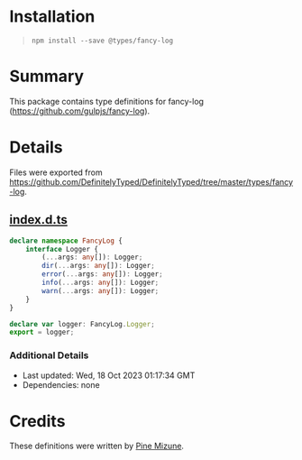 # Installation
> `npm install --save @types/fancy-log`

# Summary
This package contains type definitions for fancy-log (https://github.com/gulpjs/fancy-log).

# Details
Files were exported from https://github.com/DefinitelyTyped/DefinitelyTyped/tree/master/types/fancy-log.
## [index.d.ts](https://github.com/DefinitelyTyped/DefinitelyTyped/tree/master/types/fancy-log/index.d.ts)
````ts
declare namespace FancyLog {
    interface Logger {
        (...args: any[]): Logger;
        dir(...args: any[]): Logger;
        error(...args: any[]): Logger;
        info(...args: any[]): Logger;
        warn(...args: any[]): Logger;
    }
}

declare var logger: FancyLog.Logger;
export = logger;

````

### Additional Details
 * Last updated: Wed, 18 Oct 2023 01:17:34 GMT
 * Dependencies: none

# Credits
These definitions were written by [Pine Mizune](https://github.com/pine).
